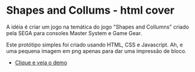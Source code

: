 # Shapes and Collums - html cover
A idéia é criar um jogo na temática do jogo "Shapes and Collumns" criado pela SEGA para consoles Master System e Game Gear.

Este protótipo simples foi criado usando HTML, CSS e Javascript. Ah, e uma pequena imagem em png apenas para dar uma impressão de bloco.

- [Clique e veja o demo](https://carlosgutierre.com.br/game)
